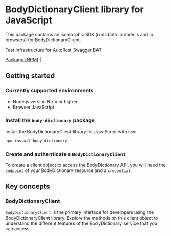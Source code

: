 # BodyDictionaryClient library for JavaScript

This package contains an isomorphic SDK (runs both in node.js and in browsers) for BodyDictionaryClient.

Test Infrastructure for AutoRest Swagger BAT

[Package (NPM)](https://www.npmjs.com/package/body-dictionary) |

## Getting started

### Currently supported environments

- Node.js version 8.x.x or higher
- Browser JavaScript


### Install the `body-dictionary` package

Install the BodyDictionaryClient library for JavaScript with `npm`:

```bash
npm install body-dictionary
```

### Create and authenticate a `BodyDictionaryClient`

To create a client object to access the BodyDictionary API, you will need the `endpoint` of your BodyDictionary resource and a `credential`.
## Key concepts

### BodyDictionaryClient

`BodyDictionaryClient` is the primary interface for developers using the BodyDictionaryClient library. Explore the methods on this client object to understand the different features of the BodyDictionary service that you can access.

